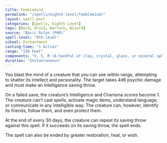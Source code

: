 ```yaml
---
title: Feeblemind
permalink: "/spells/eighth-level/feeblemind/"
layout: spell-post
categories: [Spells, Eighth Level]
tags: [Bard, Druid, Warlock, Wizard]
source: "Basic Rules (PHB)"
spell-level: "8th-level"
school: Enchantment
casting-time: "1 Action"
range: "150 Feet"
components: "V, S, M (A handful of clay, crystal, glass, or mineral spheres)"
duration: "Instantaneous"
---
```


You blast the mind of a creature that you can see within range, attempting to shatter its intellect and personality. The target takes 4d6 psychic damage and must make an Intelligence saving throw.

On a failed save, the creature’s Intelligence and Charisma scores become 1. The creature can’t cast spells, activate magic items, understand language, or communicate in any intelligible way. The creature can, however, identify its friends, follow them, and even protect them.

At the end of every 30 days, the creature can repeat its saving throw against this spell. If it succeeds on its saving throw, the spell ends.

The spell can also be ended by greater restoration, heal, or wish.